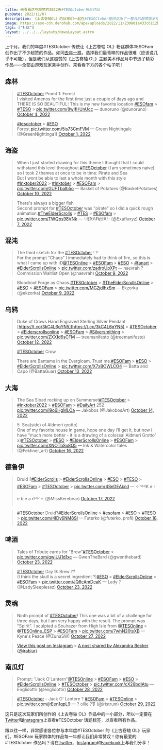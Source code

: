 ```yaml
---
title: 来看看这些超赞的2022天#TESOctober粉丝作品
pubDate: 2022/11/07
description: 《上古卷轴OL》的玩家们一起在#TESOCtober期间交出了一整月的超赞美术作品——来看看其中的一些精彩作品吧！
image: https://eso-cdn.denohub.com/ape/uploads/2022/11/239801a433c6112b185e621378499ce5.jpg
tags: ["社区"]
layout: ../../../layouts/NewsLayout.astro
---
```


上个月，我们的年度#TESOctober 传统让《上古卷轴 OL》粉丝群体#ESOFam
创作出了不少超赞的作品。如同[去年一样](/news/post/61195)，选择我们最青睐的作品很难（应该说几乎不可能），但是我们从这超赞的《上古卷轴
OL》主题美术作品月中节选了精彩作品——全部由游戏玩家亲手创作。来看看下方的各个帖子吧！

## 森林

> [#TESOctober](https://twitter.com/hashtag/TESOctober?src=hash&ref_src=twsrc%5Etfw) Promt 1: Forest\
> I visited Amenos for the first time just a couple of days ago and THERE IS SO BEAUTIFUL! This is my new favorite
> location [#ESOfam](https://twitter.com/hashtag/ESOfam?src=hash&ref_src=twsrc%5Etfw) >
> [#TESO](https://twitter.com/hashtag/TESO?src=hash&ref_src=twsrc%5Etfw) >
> [pic.twitter.com/8wjfHUnUcc](https://t.co/8wjfHUnUcc) — dunoruno (@dunoruno)
> [October 4, 2022](https://twitter.com/dunoruno/status/1577371010269069327?ref_src=twsrc%5Etfw)

> [#tesoctober](https://twitter.com/hashtag/tesoctober?src=hash&ref_src=twsrc%5Etfw) >
> [#ESO](https://twitter.com/hashtag/ESO?src=hash&ref_src=twsrc%5Etfw)\
> Forest [pic.twitter.com/5is73CmFVM](https://t.co/5is73CmFVM) — Green Nightingale (@GreenNightinga1)
> [October 1, 2022](https://twitter.com/GreenNightinga1/status/1576285674587639808?ref_src=twsrc%5Etfw)

## 海盗

> When I just started drawing for this theme I thought that I could withstand this level throughout
> [#TESOctober](https://twitter.com/hashtag/TESOctober?src=hash&ref_src=twsrc%5Etfw) (I am sometimes naive) so I took 2
> themes at once to be in time: Pirate and Sea\
> But I wont be able to last a whole month with this style\
> [#Inktober2022](https://twitter.com/hashtag/Inktober2022?src=hash&ref_src=twsrc%5Etfw) >
> [#Inktober](https://twitter.com/hashtag/Inktober?src=hash&ref_src=twsrc%5Etfw) >
> [#ESOFam](https://twitter.com/hashtag/ESOFam?src=hash&ref_src=twsrc%5Etfw) >
> [pic.twitter.com/GUFTbaIb5o](https://t.co/GUFTbaIb5o) — Basket of Potatoes (@BasketPotatoes)
> [October 10, 2022](https://twitter.com/BasketPotatoes/status/1579433043349372931?ref_src=twsrc%5Etfw)

> There's always a bigger fish\
> Second prompt for [#TESOctober](https://twitter.com/hashtag/TESOctober?src=hash&ref_src=twsrc%5Etfw) was "pirate" so I
> did a quick rough
> animation.[#TheElderScrolls](https://twitter.com/hashtag/TheElderScrolls?src=hash&ref_src=twsrc%5Etfw) >
> [#TES](https://twitter.com/hashtag/TES?src=hash&ref_src=twsrc%5Etfw) >
> [#ESOfam](https://twitter.com/hashtag/ESOfam?src=hash&ref_src=twsrc%5Etfw) >
> [pic.twitter.com/TWQps98VNk](https://t.co/TWQps98VNk) — ✨ɆӾΛ₣ⱠɄӾ✨ (@Exafluxyz)
> [October 7, 2022](https://twitter.com/Exafluxyz/status/1578429963321348096?ref_src=twsrc%5Etfw)

## 混沌

> The third sketch for the [#TESOctober](https://twitter.com/hashtag/TESOctober?src=hash&ref_src=twsrc%5Etfw) ! ?\
> For the prompt "Chaos" I immediately had to think of fire, so this is what I came up with
> :D[@TESOnline](https://twitter.com/TESOnline?ref_src=twsrc%5Etfw) >
> [#ESOFam](https://twitter.com/hashtag/ESOFam?src=hash&ref_src=twsrc%5Etfw) >
> [#ESO](https://twitter.com/hashtag/ESO?src=hash&ref_src=twsrc%5Etfw) >
> [#fanart](https://twitter.com/hashtag/fanart?src=hash&ref_src=twsrc%5Etfw) >
> [#ElderScrollsOnline](https://twitter.com/hashtag/ElderScrollsOnline?src=hash&ref_src=twsrc%5Etfw) >
> [pic.twitter.com/zadroUpXPt](https://t.co/zadroUpXPt) — naevrah ? Commission Waitlist Open (@naevrah)
> [October 9, 2022](https://twitter.com/naevrah/status/1579039252259942400?ref_src=twsrc%5Etfw)

> Bloodroot Forge as Chaos.[#TESOctober](https://twitter.com/hashtag/TESOctober?src=hash&ref_src=twsrc%5Etfw) >
> [#TheElderScrollsOnline](https://twitter.com/hashtag/TheElderScrollsOnline?src=hash&ref_src=twsrc%5Etfw) >
> [#ESO](https://twitter.com/hashtag/ESO?src=hash&ref_src=twsrc%5Etfw) >
> [#ESOFam](https://twitter.com/hashtag/ESOFam?src=hash&ref_src=twsrc%5Etfw) >
> [pic.twitter.com/MG2jdlhxSm](https://t.co/MG2jdlhxSm) — Ekzorka (@ekzorka)
> [October 9, 2022](https://twitter.com/ekzorka/status/1579163986612080640?ref_src=twsrc%5Etfw)

## 乌鸦

> Duke of Crows Hand Engraved Sterling Silver Pendant [https://t.co/3kC4L6qYN5](https://t.co/3kC4L6qYN5) >
> [#TESOctober](https://twitter.com/hashtag/TESOctober?src=hash&ref_src=twsrc%5Etfw) >
> [#Elderscrollsonline](https://twitter.com/hashtag/Elderscrollsonline?src=hash&ref_src=twsrc%5Etfw) >
> [#ESOFam](https://twitter.com/hashtag/ESOFam?src=hash&ref_src=twsrc%5Etfw) >
> [#Silversmithing](https://twitter.com/hashtag/Silversmithing?src=hash&ref_src=twsrc%5Etfw) >
> [pic.twitter.com/ZXXId6sCFM](https://t.co/ZXXId6sCFM) — treemanifesto (@treemanifesto)
> [October 12, 2022](https://twitter.com/treemanifesto/status/1580346154516369409?ref_src=twsrc%5Etfw)

> [#TESOctober](https://twitter.com/hashtag/TESOctober?src=hash&ref_src=twsrc%5Etfw) Crow
>
> There are Bantams in the Evergloam. Trust
> me.[#ESOFam](https://twitter.com/hashtag/ESOFam?src=hash&ref_src=twsrc%5Etfw) >
> [#ESO](https://twitter.com/hashtag/ESO?src=hash&ref_src=twsrc%5Etfw) >
> [#ElderScrollsOnline](https://twitter.com/hashtag/ElderScrollsOnline?src=hash&ref_src=twsrc%5Etfw) >
> [pic.twitter.com/X7xBOWLCO4](https://t.co/X7xBOWLCO4) — Batta and Capo (@BattaGuar)
> [October 13, 2022](https://twitter.com/BattaGuar/status/1580560891795628032?ref_src=twsrc%5Etfw)

## 大海

> The Sea Sload rocking up on
> Summerset[#TESOctober](https://twitter.com/hashtag/TESOctober?src=hash&ref_src=twsrc%5Etfw) >
> [#Inktober2022](https://twitter.com/hashtag/Inktober2022?src=hash&ref_src=twsrc%5Etfw) >
> [#ESOFam](https://twitter.com/hashtag/ESOFam?src=hash&ref_src=twsrc%5Etfw) >
> [#DailyArt](https://twitter.com/hashtag/DailyArt?src=hash&ref_src=twsrc%5Etfw) 252
> [pic.twitter.com/I9o6HgMLOa](https://t.co/I9o6HgMLOa) — Jakobos (@JakobosArt)
> [October 14, 2022](https://twitter.com/JakobosArt/status/1580744005088063488?ref_src=twsrc%5Etfw)

> 5\. Sea(side) of Aldmeri grotto)\
> One of my favorite house in game, hope one day i'll get it, but now i have "much more better - it is a drawing of a
> colossal Aldmeri Grotto" x)[#TESOctober](https://twitter.com/hashtag/TESOctober?src=hash&ref_src=twsrc%5Etfw) >
> [#ESO](https://twitter.com/hashtag/ESO?src=hash&ref_src=twsrc%5Etfw) >
> [#ElderScrollsOnline](https://twitter.com/hashtag/ElderScrollsOnline?src=hash&ref_src=twsrc%5Etfw) >
> [#ESOFam](https://twitter.com/hashtag/ESOFam?src=hash&ref_src=twsrc%5Etfw) >
> [pic.twitter.com/XNOTbSo8Q5](https://t.co/XNOTbSo8Q5) — Ink & Watercolor tales (@Fekhner_art)
> [October 16, 2022](https://twitter.com/Fekhner_art/status/1581563710358708224?ref_src=twsrc%5Etfw)

## 德鲁伊

> Druid ?[#ElderScrolls](https://twitter.com/hashtag/ElderScrolls?src=hash&ref_src=twsrc%5Etfw) >
> [#ElderScrollsOnline](https://twitter.com/hashtag/ElderScrollsOnline?src=hash&ref_src=twsrc%5Etfw) >
> [#ESO](https://twitter.com/hashtag/ESO?src=hash&ref_src=twsrc%5Etfw) >
> [#TESO](https://twitter.com/hashtag/TESO?src=hash&ref_src=twsrc%5Etfw) >
> [#ESOFam](https://twitter.com/hashtag/ESOFam?src=hash&ref_src=twsrc%5Etfw) >
> [#TESOctober](https://twitter.com/hashtag/TESOctober?src=hash&ref_src=twsrc%5Etfw) >
> [pic.twitter.com/4SeDEAixld](https://t.co/4SeDEAixld) — ✧༺K e r e b e a r༻✧ (@MissKerebear)
> [October 17, 2022](https://twitter.com/MissKerebear/status/1582005420474130432?ref_src=twsrc%5Etfw)

> [#TESOctober](https://twitter.com/hashtag/TESOctober?src=hash&ref_src=twsrc%5Etfw)
> Druid?[#ElderScrollsOnline](https://twitter.com/hashtag/ElderScrollsOnline?src=hash&ref_src=twsrc%5Etfw) >
> [#esofam](https://twitter.com/hashtag/esofam?src=hash&ref_src=twsrc%5Etfw) >
> [#ESO](https://twitter.com/hashtag/ESO?src=hash&ref_src=twsrc%5Etfw) >
> [#TESO](https://twitter.com/hashtag/TESO?src=hash&ref_src=twsrc%5Etfw) >
> [pic.twitter.com/4lDy6NM8SI](https://t.co/4lDy6NM8SI) — Futerko (@futerko_profi)
> [October 18, 2022](https://twitter.com/futerko_profi/status/1582438641879556096?ref_src=twsrc%5Etfw)

## 啤酒

> Tales of Tribute cards for "Brew"[#TESOctober](https://twitter.com/hashtag/TESOctober?src=hash&ref_src=twsrc%5Etfw) >
> [pic.twitter.com/qwIUJ1d1xc](https://t.co/qwIUJ1d1xc) — GwenTheBard (@gwenthebard)
> [October 23, 2022](https://twitter.com/gwenthebard/status/1584178242311049217?ref_src=twsrc%5Etfw)

> [#TESOctober](https://twitter.com/hashtag/TESOctober?src=hash&ref_src=twsrc%5Etfw) Day 9: Brew ??\
> (I think the skull is a secret ingredient ?)[#ESO](https://twitter.com/hashtag/ESO?src=hash&ref_src=twsrc%5Etfw) >
> [#ElderScrollsOnline](https://twitter.com/hashtag/ElderScrollsOnline?src=hash&ref_src=twsrc%5Etfw) >
> [#ESOFam](https://twitter.com/hashtag/ESOFam?src=hash&ref_src=twsrc%5Etfw) >
> [pic.twitter.com/JQ8cAmDeaK](https://t.co/JQ8cAmDeaK) — Lady ? (@LadySleeplessz)
> [October 23, 2022](https://twitter.com/LadySleeplessz/status/1584167757020598274?ref_src=twsrc%5Etfw)

## 灵魂

> Ninth prompt of [#TESOctober](https://twitter.com/hashtag/TESOctober?src=hash&ref_src=twsrc%5Etfw)! This one was a bit
> of a challenge for three days, but I am very happy with the result. The prompt was "Spirit". I sculpted a Soulrazer
> from High Isle from [@TESOnline](https://twitter.com/TESOnline?ref_src=twsrc%5Etfw) >
> [@TESOnline_ESP](https://twitter.com/TESOnline_ESP?ref_src=twsrc%5Etfw) >
> [#ESOFam](https://twitter.com/hashtag/ESOFam?src=hash&ref_src=twsrc%5Etfw) >
> [pic.twitter.com/7whN20tsXB](https://t.co/7whN20tsXB) — Kyne's Peace (@ZunaSW)
> [October 27, 2022](https://twitter.com/ZunaSW/status/1585671631757885442?ref_src=twsrc%5Etfw)

> [View this post on Instagram](https://www.instagram.com/p/CkNmTrqqEOG/?utm_source=ig_embed&utm_campaign=loading) >
> [A post shared by Alexandra Becker (@irabiur)](https://www.instagram.com/p/CkNmTrqqEOG/?utm_source=ig_embed&utm_campaign=loading)

## 南瓜灯

> Prompt: "Jack O'Lantern"[@TESOnline](https://twitter.com/TESOnline?ref_src=twsrc%5Etfw) >
> [#ESOFam](https://twitter.com/hashtag/ESOFam?src=hash&ref_src=twsrc%5Etfw) >
> [#ESO](https://twitter.com/hashtag/ESO?src=hash&ref_src=twsrc%5Etfw) >
> [#ElderScrollsOnline](https://twitter.com/hashtag/ElderScrollsOnline?src=hash&ref_src=twsrc%5Etfw) >
> [#TESOctober](https://twitter.com/hashtag/TESOctober?src=hash&ref_src=twsrc%5Etfw) >
> [pic.twitter.com/cX26bdIAtu](https://t.co/cX26bdIAtu) — Englidottir (@englidottir)
> [October 28, 2022](https://twitter.com/englidottir/status/1585998570506915842?ref_src=twsrc%5Etfw)

> [#TESOctober](https://twitter.com/hashtag/TESOctober?src=hash&ref_src=twsrc%5Etfw) - Jack O' Lantern ?
> [#ESOFam](https://twitter.com/hashtag/ESOFam?src=hash&ref_src=twsrc%5Etfw) >
> [#TESOnline](https://twitter.com/hashtag/TESOnline?src=hash&ref_src=twsrc%5Etfw) >
> [pic.twitter.com/jrEen1qpL9](https://t.co/jrEen1qpL9) — ? ollie ?️‍⚧️ (@iristrum)
> [October 29, 2022](https://twitter.com/iristrum/status/1586474619590131720?ref_src=twsrc%5Etfw)

这只是这次玩家们所创作的《上古卷轴
OL》作品中的一小部分，所以一定要在[Twitter](https://twitter.com/hashtag/TESOctober)和[Instagram](https://www.instagram.com/explore/tags/tesoctober/)上查看#TESOctober
话题标签，以查看所有作品。

跟以往一样，非常感谢各位参与本年度#TESOctober 的《上古卷轴 OL》玩家们。#ESOFam
玩家群体的作品每一年都让我们非常赞叹！你有最爱的#TESOctober
作品吗？请在[Twitter](https://twitter.com/TESOnline)、[Instagram](https://www.instagram.com/elderscrollsonline/)和[Facebook](https://www.facebook.com/ElderScrollsOnline)上与我们分享！
